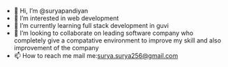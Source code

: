- 👋 Hi, I’m @suryapandiyan
- 👀 I’m interested in web development
- 🌱 I’m currently learning full stack development in guvi
- 💞️ I’m looking to collaborate on  leading software company who completely  give a compatative  environment to improve my skill and also improvement of the company
- 📫 How to reach me  mail me:surya.surya256@gmail.com

<!---
suryapandiyan/suryapandiyan is a ✨ special ✨ repository because its `README.md` (this file) appears on your GitHub profile.
You can click the Preview link to take a look at your changes.
--->
